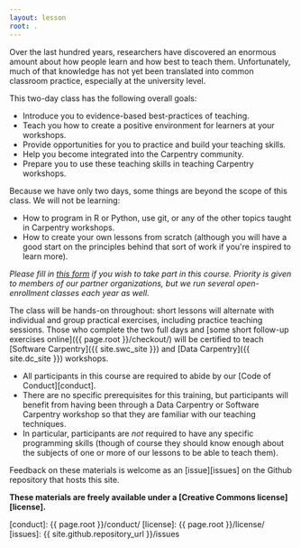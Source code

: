 ```yaml
---
layout: lesson
root: .
---
```


Over the last hundred years,
researchers have discovered an enormous amount about how people learn
and how best to teach them.
Unfortunately,
much of that knowledge has not yet been translated into common classroom practice, especially at the university level.

This two-day class has the following overall goals:

*   Introduce you to evidence-based best-practices of teaching.
*   Teach you how to create a positive environment for learners at your workshops.
*   Provide opportunities for you to practice and build your teaching skills.
*   Help you become integrated into the Carpentry community. 
*   Prepare you to use these teaching skills in teaching Carpentry workshops.

Because we have only two days, some things are beyond the scope of this class. We will not be learning:  

*   How to program in R or Python, use git, or any of the other topics taught in Carpentry workshops.   
*   How to create your own lessons from scratch (although you will have a good start on the principles behind that sort of work if you're inspired to learn more). 

*Please fill in [this form][application-form] if you wish to take part in this course.
Priority is given to members of our partner organizations,
but we run several open-enrollment classes each year as well.*

The class will be hands-on throughout:
short lessons will alternate with individual and group practical exercises,
including practice teaching sessions.
Those who complete the two full days
and [some short follow-up exercises online]({{ page.root }}/checkout/)
will be certified to teach [Software Carpentry]({{ site.swc_site }})
and [Data Carpentry]({{ site.dc_site }}) workshops.

*   All participants in this course are required to abide by our [Code of Conduct][conduct].
*   There are no specific prerequisites for this training,
    but participants will benefit from having been through a Data Carpentry or Software Carpentry workshop
    so that they are familiar with our teaching techniques.
*   In particular, participants are *not* required to have any specific programming skills
    (though of course they should know enough about the subjects of one or more of our lessons
    to be able to teach them).

Feedback on these materials is welcome as an [issue][issues] on the Github repository that hosts this site.

**These materials are freely available under a [Creative Commons license][license].**

[application-form]: https://amy.software-carpentry.org/workshops/request_training/
[conduct]: {{ page.root }}/conduct/
[license]: {{ page.root }}/license/
[issues]: {{ site.github.repository_url }}/issues
